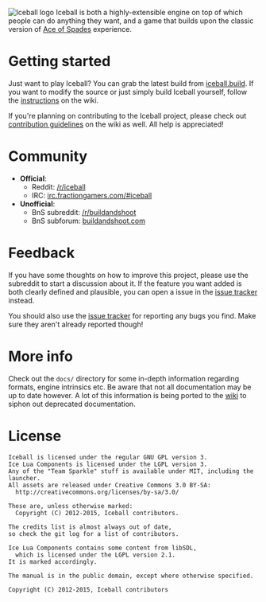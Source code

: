 ![Iceball logo](https://raw.githubusercontent.com/iamgreaser/iceball/master/pkg/iceball/gfx/splash_logo.png)
Iceball is both a highly-extensible engine on top of which people can do anything they want, and a game that builds upon the classic version of [Ace of Spades](http://en.wikipedia.org/wiki/Ace_of_Spades_(video_game)) experience.

# Getting started
Just want to play Iceball? You can grab the latest build from [iceball.build](http://iceball.build/). If you want to modify the source or just simply build Iceball yourself, follow the [instructions](https://github.com/iamgreaser/iceball/wiki/Building) on the wiki.

If you're planning on contributing to the Iceball project, please check out [contribution guidelines](https://github.com/iamgreaser/iceball/wiki/Helping-out) on the wiki as well. All help is appreciated!

# Community
* **Official**:
  * Reddit: [/r/iceball](http://reddit.com/r/iceball)
  * IRC: [irc.fractiongamers.com/#iceball](http://webchat.fractiongamers.com/?channels=iceball)
* **Unofficial**:
  * BnS subreddit: [/r/buildandshoot](http://reddit.com/r/buildandshoot)
  * BnS subforum: [buildandshoot.com](http://www.buildandshoot.com/viewforum.php?f=84)

# Feedback
If you have some thoughts on how to improve this project, please use the subreddit to start a discussion about it. If the feature you want added is both clearly defined and plausible, you can open a issue in the [issue tracker](https://github.com/iamgreaser/iceball/issues) instead. 

You should also use the [issue tracker](https://github.com/iamgreaser/iceball/issues) for reporting any bugs you find. Make sure they aren't already reported though!

# More info
Check out the `docs/` directory for some in-depth information regarding formats, engine intrinsics etc. Be aware that not all documentation may be up to date however. A lot of this information is being ported to the [wiki](https://github.com/iamgreaser/iceball/wiki) to siphon out deprecated documentation.

# License
```
Iceball is licensed under the regular GNU GPL version 3.
Ice Lua Components is licensed under the LGPL version 3.
Any of the "Team Sparkle" stuff is available under MIT, including the launcher.
All assets are released under Creative Commons 3.0 BY-SA:
  http://creativecommons.org/licenses/by-sa/3.0/

These are, unless otherwise marked:
  Copyright (C) 2012-2015, Iceball contributors.
  
The credits list is almost always out of date,
so check the git log for a list of contributors.

Ice Lua Components contains some content from libSDL,
  which is licensed under the LGPL version 2.1.
It is marked accordingly.

The manual is in the public domain, except where otherwise specified.

Copyright (C) 2012-2015, Iceball contributors
```
